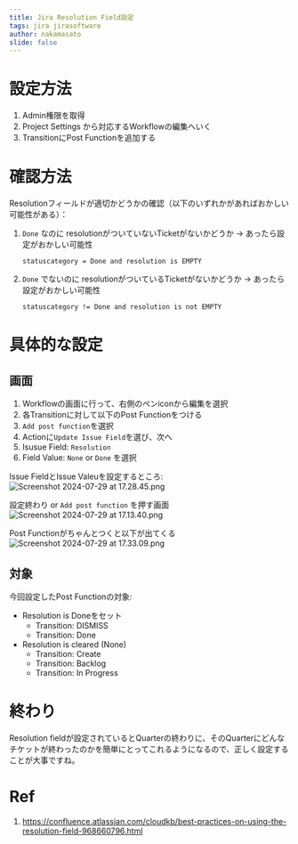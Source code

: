 ```yaml
---
title: Jira Resolution Field設定
tags: jira jirasoftware
author: nakamasato
slide: false
---
```

# 設定方法

1. Admin権限を取得
1. Project Settings から対応するWorkflowの編集へいく
1. TransitionにPost Functionを追加する

# 確認方法

Resolutionフィールドが適切かどうかの確認（以下のいずれかがあればおかしい可能性がある）：

1. `Done` なのに resolutionがついていないTicketがないかどうか → あったら設定がおかしい可能性

    ```
    statuscategory = Done and resolution is EMPTY
    ```

1. `Done` でないのに resolutionがついているTicketがないかどうか → あったら設定がおかしい可能性

    ```
    statuscategory != Done and resolution is not EMPTY
    ```

# 具体的な設定

## 画面

1. Workflowの画面に行って、右側のペンiconから編集を選択
1. 各Transitionに対して以下のPost Functionをつける
1. `Add post function`を選択
1. Actionに`Update Issue Field`を選び、次へ
1. Isusue Field: `Resolution` 
1. Field Value: `None` or `Done` を選択


Issue FieldとIssue Valeuを設定するところ:
![Screenshot 2024-07-29 at 17.28.45.png](https://qiita-image-store.s3.ap-northeast-1.amazonaws.com/0/7059/dfdfda2c-6092-8978-5063-e15a7a93ecf3.png)

設定終わり or `Add post function` を押す画面
![Screenshot 2024-07-29 at 17.13.40.png](https://qiita-image-store.s3.ap-northeast-1.amazonaws.com/0/7059/26bbb26f-4ed5-1261-7b92-a06925bee578.png)


Post Functionがちゃんとつくと以下が出てくる
![Screenshot 2024-07-29 at 17.33.09.png](https://qiita-image-store.s3.ap-northeast-1.amazonaws.com/0/7059/4ac8f81e-0011-52d5-3c01-e2a4d334d242.png)

## 対象

今回設定したPost Functionの対象:

- Resolution is Doneをセット
    - Transition: DISMISS
    - Transition: Done
- Resolution is cleared (None)
    - Transition: Create
    - Transition: Backlog
    - Transition: In Progress

# 終わり

Resolution fieldが設定されているとQuarterの終わりに、そのQuarterにどんなチケットが終わったのかを簡単にとってこれるようになるので、正しく設定することが大事ですね。

# Ref

1. https://confluence.atlassian.com/cloudkb/best-practices-on-using-the-resolution-field-968660796.html

